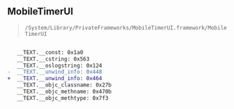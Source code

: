 ## MobileTimerUI

> `/System/Library/PrivateFrameworks/MobileTimerUI.framework/MobileTimerUI`

```diff

   __TEXT.__const: 0x1a0
   __TEXT.__cstring: 0x563
   __TEXT.__oslogstring: 0x124
-  __TEXT.__unwind_info: 0x448
+  __TEXT.__unwind_info: 0x464
   __TEXT.__objc_classname: 0x27b
   __TEXT.__objc_methname: 0x470b
   __TEXT.__objc_methtype: 0x7f3

```
